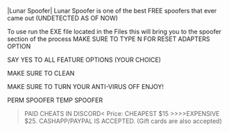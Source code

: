 |Lunar Spoofer|
Lunar Spoofer is one of the best FREE spoofers that ever came out (UNDETECTED AS OF NOW)

To use run the EXE file located in the Files this will bring you to the spoofer section of the process
MAKE SURE TO TYPE N FOR RESET ADAPTERS OPTION

SAY YES TO ALL FEATURE OPTIONS (YOUR CHOICE)

MAKE SURE TO CLEAN


MAKE SURE TO TURN YOUR ANTI-VIRUS OFF
ENJOY!







PERM SPOOFER
TEMP SPOOFER
>PAID CHEATS IN DISCORD<
Price: CHEAPEST $15 >>>>EXPENSIVE $25. CASHAPP/PAYPAL IS ACCEPTED. (Gift cards are also accepted) 
